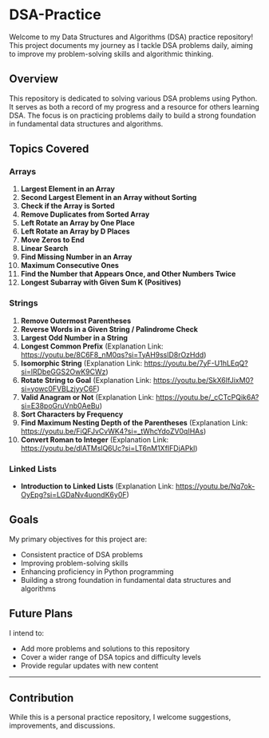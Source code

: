 # DSA-Practice

Welcome to my Data Structures and Algorithms (DSA) practice repository! This project documents my journey as I tackle DSA problems daily, aiming to improve my problem-solving skills and algorithmic thinking.

## Overview

This repository is dedicated to solving various DSA problems using Python. It serves as both a record of my progress and a resource for others learning DSA. The focus is on practicing problems daily to build a strong foundation in fundamental data structures and algorithms.

## Topics Covered

### Arrays

1. **Largest Element in an Array**
2. **Second Largest Element in an Array without Sorting**
3. **Check if the Array is Sorted**
4. **Remove Duplicates from Sorted Array**
5. **Left Rotate an Array by One Place**
6. **Left Rotate an Array by D Places**
7. **Move Zeros to End**
8. **Linear Search**
9. **Find Missing Number in an Array**
10. **Maximum Consecutive Ones**
11. **Find the Number that Appears Once, and Other Numbers Twice**
12. **Longest Subarray with Given Sum K (Positives)**

### Strings

1. **Remove Outermost Parentheses** 
2. **Reverse Words in a Given String / Palindrome Check**
3. **Largest Odd Number in a String**
4. **Longest Common Prefix** (Explanation Link: https://youtu.be/8C6F8_nM0qs?si=TyAH9sslD8rOzHdd)
5. **Isomorphic String** (Explanation Link: https://youtu.be/7yF-U1hLEqQ?si=lRDbeGGS2OwK9CWz)
6. **Rotate String to Goal** (Explanation Link: https://youtu.be/SkX6IfJixM0?si=yowc0FVBLzjyyC6F)
7. **Valid Anagram or Not** (Explanation Link: https://youtu.be/_cCTcPQik6A?si=E38poGruVnb0AeBu)
8. **Sort Characters by Frequency** 
9. **Find Maximum Nesting Depth of the Parentheses** (Explanation Link: https://youtu.be/FiQFJvCvWK4?si=_tWhcYdoZV0qIHAs)
10. **Convert Roman to Integer** (Explanation Link: https://youtu.be/dlATMslQ6Uc?si=LT6nM1XfIFDjAPkl)

### Linked Lists

- **Introduction to Linked Lists** (Explanation Link: https://youtu.be/Nq7ok-OyEpg?si=LGDaNv4uondK6y0F)

## Goals

My primary objectives for this project are:

- Consistent practice of DSA problems
- Improving problem-solving skills
- Enhancing proficiency in Python programming
- Building a strong foundation in fundamental data structures and algorithms

## Future Plans

I intend to:

- Add more problems and solutions to this repository
- Cover a wider range of DSA topics and difficulty levels
- Provide regular updates with new content
- ----------------------------------------

## Contribution

While this is a personal practice repository, I welcome suggestions, improvements, and discussions. 

